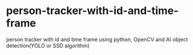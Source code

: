 # person-tracker-with-id-and-time-frame
person tracker with id and time frame using python, OpenCV and AI object detection(YOLO or SSD algorithm)
